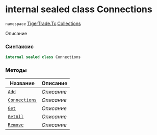 
# internal sealed class Connections
`namespace` [TigerTrade.Tc](../../TigerTrade.Tc.md).[Collections](../../TigerTrade.Tc/Collections.md)



Описание

### Синтаксис
```csharp
internal sealed class Connections
```


### Методы
| Название | Описание |
| --- | --- |
| [`Add`](./Connections.cs/Методы/Add.md) | *Описание* |
| [`Connections`](./Connections.cs/Методы/Connections.md) | *Описание* |
| [`Get`](./Connections.cs/Методы/Get.md) | *Описание* |
| [`GetAll`](./Connections.cs/Методы/GetAll.md) | *Описание* |
| [`Remove`](./Connections.cs/Методы/Remove.md) | *Описание* |



